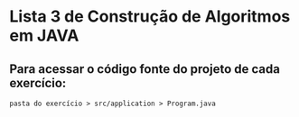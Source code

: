 # Lista 3 de Construção de Algoritmos em JAVA

## Para acessar o código fonte do projeto de cada exercício:

```
pasta do exercício > src/application > Program.java
```
